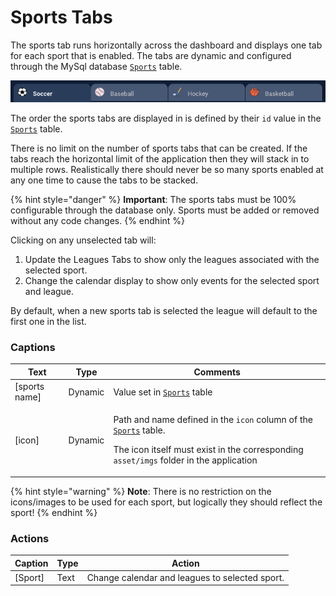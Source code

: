 # Sports Tabs

The sports tab runs horizontally across the dashboard and displays one tab for each sport that is enabled. The tabs are dynamic and configured through the MySql database [`Sports`](broken-reference) table.&#x20;

![](<../../../.gitbook/assets/image (21).png>)

The order the sports tabs are displayed in is defined by their `id` value in the [`Sports`](broken-reference)  table.

There is no limit on the number of sports tabs that can be created. If the tabs reach the horizontal limit of the application then they will stack in to multiple rows. Realistically there should never be so many sports enabled at any one time to cause the tabs to be stacked.

{% hint style="danger" %}
**Important**: The sports tabs must be 100% configurable through the database only. Sports must be added or removed without any code changes.
{% endhint %}

Clicking on any unselected tab will:

1. Update the Leagues Tabs to show only the leagues associated with the selected sport.
2. Change the calendar display to show only events for the selected sport and league.

By default, when a new sports tab is selected the league will default to the first one in the list.

### **Captions**

| Text           | Type    | Comments                                                                                                                                                                                                                               |
| -------------- | ------- | -------------------------------------------------------------------------------------------------------------------------------------------------------------------------------------------------------------------------------------- |
| \[sports name] | Dynamic | Value set in [`Sports`](broken-reference) table                                                                                                                                                                                        |
| \[icon]        | Dynamic | <p> Path and name defined in the <code>icon</code> column of the <a href="broken-reference"><code>Sports</code></a> table.</p><p>The icon itself must exist in the corresponding <code>asset/imgs</code> folder in the application</p> |

{% hint style="warning" %}
**Note**: There is no restriction on the icons/images to be used for each sport, but logically they should reflect the sport!
{% endhint %}

### **Actions**

| Caption  | Type | Action                                         |
| -------- | ---- | ---------------------------------------------- |
| \[Sport] | Text | Change calendar and leagues to selected sport. |

##
